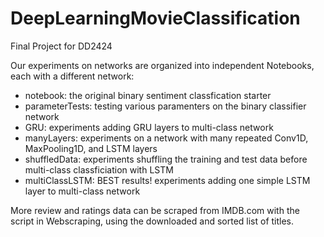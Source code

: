 # DeepLearningMovieClassification
Final Project for DD2424

Our experiments on networks are organized into independent Notebooks, each with a different network:
- notebook: the original binary sentiment classfication starter
- parameterTests: testing various paramenters on the binary classifier network
- GRU: experiments adding GRU layers to multi-class network
- manyLayers: experiments on a network with many repeated Conv1D, MaxPooling1D, and LSTM layers 
- shuffledData: experiments shuffling the training and test data before multi-class classficiation with LSTM
- multiClassLSTM: BEST results! experiments adding one simple LSTM layer to multi-class network

More review and ratings data can be scraped from IMDB.com with the script in Webscraping, using the downloaded and sorted list of titles.

